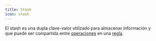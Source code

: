 ```yaml
---
title: Stash
icon: stash
---
```


El stash es una dupla clave-valor utilizado para almacenar información y que puede
ser compartida entre [operaciones](concepts/operation) en una [regla](concepts/rule).